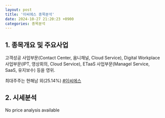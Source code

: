 ```yaml
---
layout: post
title: '이씨에스 종목분석'
date: 2024-10-27 21:20:23 +0900
categories: 종목분석
---
```


## 1. 종목개요 및 주요사업

고객성공 사업부문(Contact Center, 옴니채널, Cloud Service), Digital Workplace 사업부문(IPT, 영상회의, Cloud Service), ETaaS 사업부문(Managel Service, SaaS, 유지보수) 등을 영위.

최대주주는 현해남 외(25.14%)
[#이씨에스](#)

## 2. 시세분석

No price analysis available

